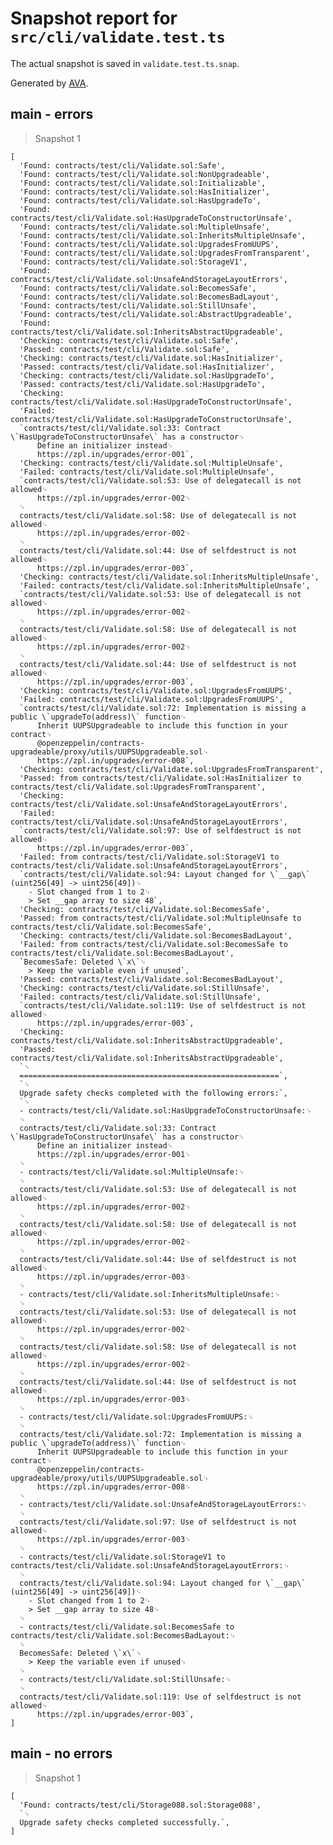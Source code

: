 # Snapshot report for `src/cli/validate.test.ts`

The actual snapshot is saved in `validate.test.ts.snap`.

Generated by [AVA](https://avajs.dev).

## main - errors

> Snapshot 1

    [
      'Found: contracts/test/cli/Validate.sol:Safe',
      'Found: contracts/test/cli/Validate.sol:NonUpgradeable',
      'Found: contracts/test/cli/Validate.sol:Initializable',
      'Found: contracts/test/cli/Validate.sol:HasInitializer',
      'Found: contracts/test/cli/Validate.sol:HasUpgradeTo',
      'Found: contracts/test/cli/Validate.sol:HasUpgradeToConstructorUnsafe',
      'Found: contracts/test/cli/Validate.sol:MultipleUnsafe',
      'Found: contracts/test/cli/Validate.sol:InheritsMultipleUnsafe',
      'Found: contracts/test/cli/Validate.sol:UpgradesFromUUPS',
      'Found: contracts/test/cli/Validate.sol:UpgradesFromTransparent',
      'Found: contracts/test/cli/Validate.sol:StorageV1',
      'Found: contracts/test/cli/Validate.sol:UnsafeAndStorageLayoutErrors',
      'Found: contracts/test/cli/Validate.sol:BecomesSafe',
      'Found: contracts/test/cli/Validate.sol:BecomesBadLayout',
      'Found: contracts/test/cli/Validate.sol:StillUnsafe',
      'Found: contracts/test/cli/Validate.sol:AbstractUpgradeable',
      'Found: contracts/test/cli/Validate.sol:InheritsAbstractUpgradeable',
      'Checking: contracts/test/cli/Validate.sol:Safe',
      'Passed: contracts/test/cli/Validate.sol:Safe',
      'Checking: contracts/test/cli/Validate.sol:HasInitializer',
      'Passed: contracts/test/cli/Validate.sol:HasInitializer',
      'Checking: contracts/test/cli/Validate.sol:HasUpgradeTo',
      'Passed: contracts/test/cli/Validate.sol:HasUpgradeTo',
      'Checking: contracts/test/cli/Validate.sol:HasUpgradeToConstructorUnsafe',
      'Failed: contracts/test/cli/Validate.sol:HasUpgradeToConstructorUnsafe',
      `contracts/test/cli/Validate.sol:33: Contract \`HasUpgradeToConstructorUnsafe\` has a constructor␊
          Define an initializer instead␊
          https://zpl.in/upgrades/error-001`,
      'Checking: contracts/test/cli/Validate.sol:MultipleUnsafe',
      'Failed: contracts/test/cli/Validate.sol:MultipleUnsafe',
      `contracts/test/cli/Validate.sol:53: Use of delegatecall is not allowed␊
          https://zpl.in/upgrades/error-002␊
      ␊
      contracts/test/cli/Validate.sol:58: Use of delegatecall is not allowed␊
          https://zpl.in/upgrades/error-002␊
      ␊
      contracts/test/cli/Validate.sol:44: Use of selfdestruct is not allowed␊
          https://zpl.in/upgrades/error-003`,
      'Checking: contracts/test/cli/Validate.sol:InheritsMultipleUnsafe',
      'Failed: contracts/test/cli/Validate.sol:InheritsMultipleUnsafe',
      `contracts/test/cli/Validate.sol:53: Use of delegatecall is not allowed␊
          https://zpl.in/upgrades/error-002␊
      ␊
      contracts/test/cli/Validate.sol:58: Use of delegatecall is not allowed␊
          https://zpl.in/upgrades/error-002␊
      ␊
      contracts/test/cli/Validate.sol:44: Use of selfdestruct is not allowed␊
          https://zpl.in/upgrades/error-003`,
      'Checking: contracts/test/cli/Validate.sol:UpgradesFromUUPS',
      'Failed: contracts/test/cli/Validate.sol:UpgradesFromUUPS',
      `contracts/test/cli/Validate.sol:72: Implementation is missing a public \`upgradeTo(address)\` function␊
          Inherit UUPSUpgradeable to include this function in your contract␊
          @openzeppelin/contracts-upgradeable/proxy/utils/UUPSUpgradeable.sol␊
          https://zpl.in/upgrades/error-008`,
      'Checking: contracts/test/cli/Validate.sol:UpgradesFromTransparent',
      'Passed: from contracts/test/cli/Validate.sol:HasInitializer to contracts/test/cli/Validate.sol:UpgradesFromTransparent',
      'Checking: contracts/test/cli/Validate.sol:UnsafeAndStorageLayoutErrors',
      'Failed: contracts/test/cli/Validate.sol:UnsafeAndStorageLayoutErrors',
      `contracts/test/cli/Validate.sol:97: Use of selfdestruct is not allowed␊
          https://zpl.in/upgrades/error-003`,
      'Failed: from contracts/test/cli/Validate.sol:StorageV1 to contracts/test/cli/Validate.sol:UnsafeAndStorageLayoutErrors',
      `contracts/test/cli/Validate.sol:94: Layout changed for \`__gap\` (uint256[49] -> uint256[49])␊
        - Slot changed from 1 to 2␊
        > Set __gap array to size 48`,
      'Checking: contracts/test/cli/Validate.sol:BecomesSafe',
      'Passed: from contracts/test/cli/Validate.sol:MultipleUnsafe to contracts/test/cli/Validate.sol:BecomesSafe',
      'Checking: contracts/test/cli/Validate.sol:BecomesBadLayout',
      'Failed: from contracts/test/cli/Validate.sol:BecomesSafe to contracts/test/cli/Validate.sol:BecomesBadLayout',
      `BecomesSafe: Deleted \`x\`␊
        > Keep the variable even if unused`,
      'Passed: contracts/test/cli/Validate.sol:BecomesBadLayout',
      'Checking: contracts/test/cli/Validate.sol:StillUnsafe',
      'Failed: contracts/test/cli/Validate.sol:StillUnsafe',
      `contracts/test/cli/Validate.sol:119: Use of selfdestruct is not allowed␊
          https://zpl.in/upgrades/error-003`,
      'Checking: contracts/test/cli/Validate.sol:InheritsAbstractUpgradeable',
      'Passed: contracts/test/cli/Validate.sol:InheritsAbstractUpgradeable',
      `␊
      ==========================================================`,
      `␊
      Upgrade safety checks completed with the following errors:`,
      `␊
      - contracts/test/cli/Validate.sol:HasUpgradeToConstructorUnsafe:␊
      ␊
      contracts/test/cli/Validate.sol:33: Contract \`HasUpgradeToConstructorUnsafe\` has a constructor␊
          Define an initializer instead␊
          https://zpl.in/upgrades/error-001␊
      ␊
      - contracts/test/cli/Validate.sol:MultipleUnsafe:␊
      ␊
      contracts/test/cli/Validate.sol:53: Use of delegatecall is not allowed␊
          https://zpl.in/upgrades/error-002␊
      ␊
      contracts/test/cli/Validate.sol:58: Use of delegatecall is not allowed␊
          https://zpl.in/upgrades/error-002␊
      ␊
      contracts/test/cli/Validate.sol:44: Use of selfdestruct is not allowed␊
          https://zpl.in/upgrades/error-003␊
      ␊
      - contracts/test/cli/Validate.sol:InheritsMultipleUnsafe:␊
      ␊
      contracts/test/cli/Validate.sol:53: Use of delegatecall is not allowed␊
          https://zpl.in/upgrades/error-002␊
      ␊
      contracts/test/cli/Validate.sol:58: Use of delegatecall is not allowed␊
          https://zpl.in/upgrades/error-002␊
      ␊
      contracts/test/cli/Validate.sol:44: Use of selfdestruct is not allowed␊
          https://zpl.in/upgrades/error-003␊
      ␊
      - contracts/test/cli/Validate.sol:UpgradesFromUUPS:␊
      ␊
      contracts/test/cli/Validate.sol:72: Implementation is missing a public \`upgradeTo(address)\` function␊
          Inherit UUPSUpgradeable to include this function in your contract␊
          @openzeppelin/contracts-upgradeable/proxy/utils/UUPSUpgradeable.sol␊
          https://zpl.in/upgrades/error-008␊
      ␊
      - contracts/test/cli/Validate.sol:UnsafeAndStorageLayoutErrors:␊
      ␊
      contracts/test/cli/Validate.sol:97: Use of selfdestruct is not allowed␊
          https://zpl.in/upgrades/error-003␊
      ␊
      - contracts/test/cli/Validate.sol:StorageV1 to contracts/test/cli/Validate.sol:UnsafeAndStorageLayoutErrors:␊
      ␊
      contracts/test/cli/Validate.sol:94: Layout changed for \`__gap\` (uint256[49] -> uint256[49])␊
        - Slot changed from 1 to 2␊
        > Set __gap array to size 48␊
      ␊
      - contracts/test/cli/Validate.sol:BecomesSafe to contracts/test/cli/Validate.sol:BecomesBadLayout:␊
      ␊
      BecomesSafe: Deleted \`x\`␊
        > Keep the variable even if unused␊
      ␊
      - contracts/test/cli/Validate.sol:StillUnsafe:␊
      ␊
      contracts/test/cli/Validate.sol:119: Use of selfdestruct is not allowed␊
          https://zpl.in/upgrades/error-003`,
    ]

## main - no errors

> Snapshot 1

    [
      'Found: contracts/test/cli/Storage088.sol:Storage088',
      `␊
      Upgrade safety checks completed successfully.`,
    ]
